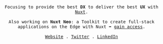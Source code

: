 <p align="center">
  <samp>
    Focusing to provide the best <strong title="Developer Experience">DX</strong> to deliver the best <strong title="User Experience">UX</strong> with <a href="https://nuxt.com">Nuxt</a>.<br/><br>
    Also working on <strong>Nuxt Neo</strong>: a Toolkit to create full-stack applications on the Edge with Nuxt ➡️ <a href="https://github.com/sponsors/Atinux/sponsorships?tier_id=313538">gain access</a>.<br><br>
    <a href="https://atinux.com">Website</a> .
    <a href="https://twitter.com/Atinux">Twitter</a> .
    <a href="https://linkedin.com/in/atinux/">LinkedIn</a>
  </samp>
</p>

